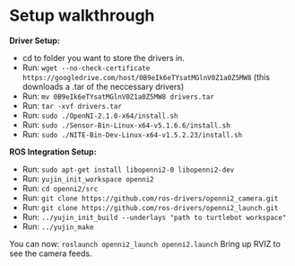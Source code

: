 Setup walkthrough
=======

**Driver Setup:**
* cd to folder you want to store the drivers in.
* Run: `wget --no-check-certificate https://googledrive.com/host/0B9eIk6eTYsatMGlnV0Z1a0Z5MW8` (this downloads a .tar of the neccessary drivers)
* Run: `mv 0B9eIk6eTYsatMGlnV0Z1a0Z5MW8 drivers.tar`
* Run: `tar -xvf drivers.tar`
* Run: `sudo ./OpenNI-2.1.0-x64/install.sh`
* Run: `sudo ./Sensor-Bin-Linux-x64-v5.1.6.6/install.sh`
* Run: `sudo ./NITE-Bin-Dev-Linux-x64-v1.5.2.23/install.sh`

**ROS Integration Setup:**

* Run: `sudo apt-get install libopenni2-0 libopenni2-dev`
* Run: `yujin_init_workspace openni2`
* Run: `cd openni2/src`
* Run: `git clone https://github.com/ros-drivers/openni2_camera.git`
* Run: `git clone https://github.com/ros-drivers/openni2_launch.git`
* Run: `../yujin_init_build --underlays "path to turtlebot workspace"`
* Run: `../yujin_make`


You can now: `roslaunch openni2_launch openni2.launch`
Bring up RVIZ to see the camera feeds. 

